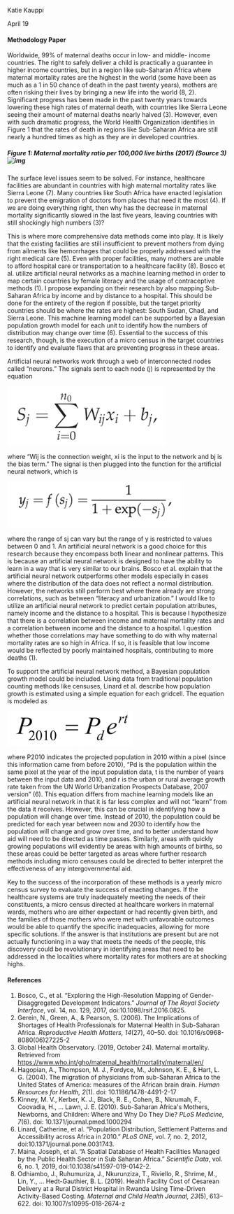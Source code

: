 Katie Kauppi

April 19

#### Methodology Paper ####

Worldwide, 99% of maternal deaths occur in low- and middle- income countries. The right to safely deliver a child is practically a guarantee in higher income countries, but in a region like sub-Saharan Africa where maternal mortality rates are the highest in the world (some have been as much as a 1 in 50 chance of death in the past twenty years), mothers are often risking their lives by bringing a new life into the world (8, 2). Significant progress has been made in the past twenty years towards lowering these high rates of maternal death, with countries like Sierra Leone seeing their amount of maternal deaths nearly halved (3). However, even with such dramatic progress, the World Health Organization identifies in Figure 1 that the rates of death in regions like Sub-Saharan Africa are still nearly a hundred times as high as they are in developed countries. 

##### Figure 1: Maternal mortality ratio per 100,000 live births (2017) (Source 3)![img](https://lh3.googleusercontent.com/bpB-bYxyZu_WzRnEGOKl8Ys09WG5NDASUYnj_F9FvYpWH-U4n6396B-jSc65TnCiT6tYWAjcZHHdwjqhaV3vvsyvbFcpWQGTQRXwDAipb8L7BRH6UPwoZWzZj6HUOCxIwTT85uH1)

The surface level issues seem to be solved. For instance, healthcare facilities are abundant in countries with high maternal mortality rates like Sierra Leone (7). Many countries like South Africa have enacted legislation to prevent the emigration of doctors from places that need it the most (4). If we are doing everything right, then why has the decrease in maternal mortality significantly slowed in the last five years, leaving countries with still shockingly high numbers (3)?

This is where more comprehensive data methods come into play. It is likely that the existing facilities are still insufficient to prevent mothers from dying from ailments like hemorrhages that could be properly addressed with the right medical care (5). Even with proper facilities, many mothers are unable to afford hospital care or transportation to a healthcare facility (8). Bosco et al. utilize artificial neural networks as a machine learning method in order to map certain countries by female literacy and the usage of contraceptive methods (1). I propose expanding on their research by also mapping Sub-Saharan Africa by income and by distance to a hospital. This should be done for the entirety of the region if possible, but the target priority countries should be where the rates are highest: South Sudan, Chad, and Sierra Leone. This machine learning model can be supported by a Bayesian population growth model for each unit to identify how the numbers of distribution may change over time (6). Essential to the success of this research, though, is the execution of a micro census in the target countries to identify and evaluate flaws that are preventing progress in these areas.

Artificial neural networks work through a web of interconnected nodes called “neurons.” The signals sent to each node (j) is represented by the equation

![signal](https://github.com/katieanne95/workshop/blob/master/signal.png)

where “Wij is the connection weight, xi is the input to the network and bj is the bias term.” The signal is then plugged into the function for the artificial neural network, which is

![ann](https://github.com/katieanne95/workshop/blob/master/ann.png)

where the range of sj can vary but the range of y is restricted to values between 0 and 1. An artificial neural network is a good choice for this research because they encompass both linear and nonlinear patterns. This is because an artificial neural network is designed to have the ability to learn in a way that is very similar to our brains. Bosco et al. explain that the artificial neural network outperforms other models especially in cases where the distribution of the data does not reflect a normal distribution. However, the networks still perform best where there already are strong correlations, such as between “literacy and urbanization.” I would like to utilize an artificial neural network to predict certain population attributes, namely income and the distance to a hospital. This is because I hypothesize that there is a correlation between income and maternal mortality rates and a correlation between income and the distance to a hospital. I question whether those correlations may have something to do with why maternal mortality rates are so high in Africa. If so, it is feasible that low income would be reflected by poorly maintained hospitals, contributing to more deaths (1).

To support the artificial neural network method, a Bayesian population growth model could be included. Using data from traditional population counting methods like censuses, Linard et al. describe how population growth is estimated using a simple equation for each gridcell. The equation is modeled as

![pert](https://github.com/katieanne95/workshop/blob/master/pert.png)

where P2010 indicates the projected population in 2010 within a pixel (since this information came from before 2010), “Pd is the population within the same pixel at the year of the input population data, t is the number of years between the input data and 2010, and r is the urban or rural average growth rate taken from the UN World Urbanization Prospects Database, 2007 version” (6). This equation differs from machine learning models like an artificial neural network in that it is far less complex and will not “learn” from the data it receives. However, this can be crucial in identifying how a population will change over time. Instead of 2010, the population could be predicted for each year between now and 2030 to identify how the population will change and grow over time, and to better understand how aid will need to be directed as time passes. Similarly, areas with quickly growing populations will evidently be areas with high amounts of births, so these areas could be better targeted as areas where further research methods including micro censuses could be directed to better interpret the effectiveness of any intergovernmental aid. 

Key to the success of the incorporation of these methods is a yearly micro census survey to evaluate the success of enacting changes. If the healthcare systems are truly inadequately meeting the needs of their constituents, a micro census directed at healthcare workers in maternal wards, mothers who are either expectant or had recently given birth, and the families of those mothers who were met with unfavorable outcomes would be able to quantify the specific inadequacies, allowing for more specific solutions. If the answer is that institutions are present but are not actually functioning in a way that meets the needs of the people, this discovery could be revolutionary in identifying areas that need to be addressed in the localities where mortality rates for mothers are at shocking highs.

#### References #### 

1. Bosco, C., et al. “Exploring the High-Resolution Mapping of Gender-Disaggregated Development Indicators.” *Journal of The Royal Society Interface*, vol. 14, no. 129, 2017, doi:10.1098/rsif.2016.0825.
2. Gerein, N., Green, A., & Pearson, S. (2006). The Implications of Shortages of Health Professionals for Maternal Health in Sub-Saharan Africa. *Reproductive Health Matters, 14*(27), 40–50. doi: 10.1016/s0968-8080(06)27225-2
3. Global Health Observatory. (2019, October 24). Maternal mortality. Retrieved from https://www.who.int/gho/maternal_health/mortality/maternal/en/
4. Hagopian, A., Thompson, M. J., Fordyce, M., Johnson, K. E., & Hart, L. G. (2004). The migration of physicians from sub-Saharan Africa to the United States of America: measures of the African brain drain. *Human Resources for Health, 2*(1). doi: 10.1186/1478-4491-2-17
5. Kinney, M. V., Kerber, K. J., Black, R. E., Cohen, B., Nkrumah, F., Coovadia, H., … Lawn, J. E. (2010). Sub-Saharan Africa's Mothers, Newborns, and Children: Where and Why Do They Die? *PLoS Medicine, 7*(6). doi: 10.1371/journal.pmed.1000294
6. Linard, Catherine, et al. “Population Distribution, Settlement Patterns and Accessibility across Africa in 2010.” *PLoS ONE*, vol. 7, no. 2, 2012, doi:10.1371/journal.pone.0031743.
7. Maina, Joseph, et al. “A Spatial Database of Health Facilities Managed by the Public Health Sector in Sub Saharan Africa.” *Scientific Data*, vol. 6, no. 1, 2019, doi:10.1038/s41597-019-0142-2.
8. Odhiambo, J., Ruhumuriza, J., Nkurunziza, T., Riviello, R., Shrime, M., Lin, Y., … Hedt-Gauthier, B. L. (2019). Health Facility Cost of Cesarean Delivery at a Rural District Hospital in Rwanda Using Time-Driven Activity-Based Costing. *Maternal and Child Health Journal, 23*(5), 613–622. doi: 10.1007/s10995-018-2674-z
